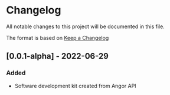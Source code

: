 # Changelog

All notable changes to this project will be documented in this file.

The format is based on [Keep a Changelog](https://keepachangelog.com/en/1.0.0/)

## [0.0.1-alpha] - 2022-06-29

### Added

-   Software development kit created from Angor API
